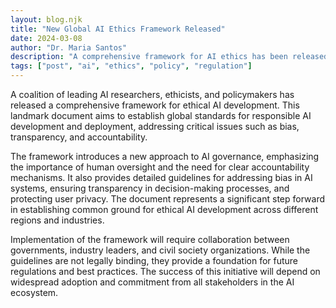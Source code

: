 ```yaml
---
layout: blog.njk
title: "New Global AI Ethics Framework Released"
date: 2024-03-08
author: "Dr. Maria Santos"
description: "A comprehensive framework for AI ethics has been released, setting new standards for responsible AI development and deployment."
tags: ["post", "ai", "ethics", "policy", "regulation"]
---
```


A coalition of leading AI researchers, ethicists, and policymakers has released a comprehensive framework for ethical AI development. This landmark document aims to establish global standards for responsible AI development and deployment, addressing critical issues such as bias, transparency, and accountability.

The framework introduces a new approach to AI governance, emphasizing the importance of human oversight and the need for clear accountability mechanisms. It also provides detailed guidelines for addressing bias in AI systems, ensuring transparency in decision-making processes, and protecting user privacy. The document represents a significant step forward in establishing common ground for ethical AI development across different regions and industries.

Implementation of the framework will require collaboration between governments, industry leaders, and civil society organizations. While the guidelines are not legally binding, they provide a foundation for future regulations and best practices. The success of this initiative will depend on widespread adoption and commitment from all stakeholders in the AI ecosystem.
